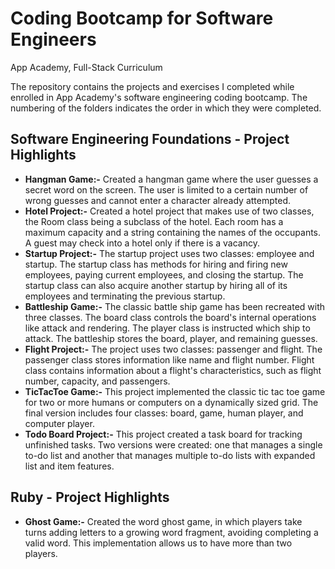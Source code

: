 # Coding Bootcamp for Software Engineers
App Academy, Full-Stack Curriculum

The repository contains the projects and exercises I completed while enrolled in App Academy's software engineering coding bootcamp.
The numbering of the folders indicates the order in which they were completed.

## Software Engineering Foundations - Project Highlights
- __Hangman Game:-__ Created a hangman game where the user guesses a secret word on the screen. The user is limited to a certain number of wrong guesses and cannot enter a character already attempted.
- __Hotel Project:-__ Created a hotel project that makes use of two classes, the Room class being a subclass of the hotel. Each room has a maximum capacity and a string containing the names of the occupants. A guest may check into a hotel only if there is a vacancy.
- __Startup Project:-__ The startup project uses two classes: employee and startup. The startup class has methods for hiring and firing new employees, paying current employees, and closing the startup. The startup class can also acquire another startup by hiring all of its employees and terminating the previous startup.
- __Battleship Game:-__ The classic battle ship game has been recreated with three classes. The board class controls the board's internal operations like attack and rendering. The player class is instructed which ship to attack. The battleship stores the board, player, and remaining guesses.
- __Flight Project:-__ The project uses two classes: passenger and flight. The passenger class stores information like name and flight number. Flight class contains information about a flight's characteristics, such as flight number, capacity, and passengers.
- __TicTacToe Game:-__ This project implemented the classic tic tac toe game for two or more humans or computers on a dynamically sized grid. The final version includes four classes: board, game, human player, and computer player.
- __Todo Board Project:-__ This project created a task board for tracking unfinished tasks. Two versions were created: one that manages a single to-do list and another that manages multiple to-do lists with expanded list and item features.

## Ruby - Project Highlights
- __Ghost Game:-__ Created the word ghost game, in which players take turns adding letters to a growing word fragment, avoiding completing a valid word. This implementation allows us to have more than two players.
